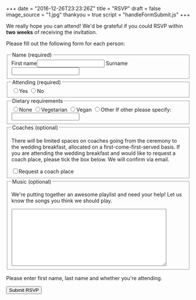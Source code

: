 +++
date = "2016-12-26T23:23:26Z"
title = "RSVP"
draft = false
image_source = "1.jpg"
thankyou = true
script = "handleFormSubmit.js"
+++

We really hope you can attend! We'd be grateful if you could RSVP within **two weeks** of receiving the invitation.

Please fill out the following form for each person:

<form id="gform" method="POST" action="https://script.google.com/macros/s/AKfycbxRo8H99CLeWAQ7sICqzZBu27tGUn25gspVprSbr2-k8Mm0uSo_/exec">
  <fieldset>
    <legend>Name (required)</legend>
    <label>First&nbsp;name<input type="text" name="first_name" required></label>
    <label>Surname<input type="text" name="second_name" required></label>
  </fieldset>
  <fieldset>
    <legend>Attending (required)</legend>
    <label><input type="radio" name="attending" value="yes" required>Yes</label>
    <label><input type="radio" name="attending" value="no" id="not-attending">No</label>
  </fieldset>
  <fieldset>
    <legend>Dietary requirements</legend>
    <label><input type="radio" name="dietary_requirements" value="none" id="none">None</label>
    <label><input type="radio" name="dietary_requirements" value="veg">Vegetarian</label>
    <label><input type="radio" name="dietary_requirements" value="vegan">Vegan</label>
    <label><input type="radio" name="dietary_requirements" value="other" id="other">Other</label>
    <label>If other please specify: <input type="text" name="requirements_details" id="other_details"></label>
  </fieldset>
  <fieldset>
    <legend>Coaches (optional)</legend>
    <p>There will be limited spaces on coaches going from the ceremony to the wedding breakfast, allocated on a first-come-first-served basis. If you are attending the wedding breakfast and would like to request a coach place, please tick the box below. We will confirm via email.</p>
    <label><input type="checkbox" name="coach" value="yes">Request a coach place</label>
  </fieldset>
  <fieldset>
    <legend>Music (optional)</legend>
    <p>We're putting together an awesome playlist and need your help! Let us know the songs you think we should play.</p>
    <textarea cols="50" rows="10" name="music"></textarea>
  </fieldset>
  <p class="is-error" id="error-message">Please enter first name, last name and whether you're attending.</p>
  <input type="submit" id="submit" class="right-align btn navy" value="Submit RSVP">
</form>
